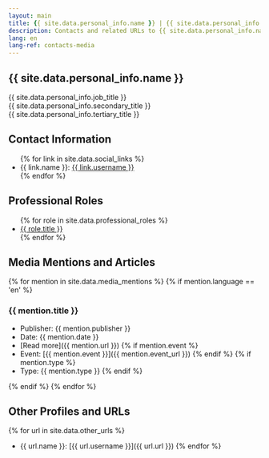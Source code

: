 ```yaml
---
layout: main
title: {{ site.data.personal_info.name }} | {{ site.data.personal_info.job_title }} | {{ site.data.personal_info.secondary_title }} | {{ site.data.personal_info.tertiary_title }} | contacts, media
description: Contacts and related URLs to {{ site.data.personal_info.name }}. Social media profiles, instagram, Linkedin, email and phone. {{ site.data.personal_info.secondary_title }} | {{ site.data.personal_info.tertiary_title }}
lang: en
lang-ref: contacts-media
---
```

<div id="main-page-content">
  <div class="left-column">
    <h2> {{ site.data.personal_info.name }} </h2>

{{ site.data.personal_info.job_title }} <br>
{{ site.data.personal_info.secondary_title }} <br>
{{ site.data.personal_info.tertiary_title }}

<h2>Contact Information</h2>

<div id="social-links-ul">
<ul>
{% for link in site.data.social_links %}
<li>{{ link.name }}: <a href="{{ link.url }}">{{ link.username }}</a></li>
{% endfor %}
</ul>
</div>

</div>
<div class="right-column">

<h2>Professional Roles</h2>

<div id="professional-roles-ul">
<ul>
{% for role in site.data.professional_roles %}
<li><a href="{{ role.url }}">{{ role.title }}</a></li>
{% endfor %}
</ul>
</div>


<h2>Media Mentions and Articles</h2>

{% for mention in site.data.media_mentions %}
{% if mention.language == 'en' %}
### {{ mention.title }}
- Publisher: {{ mention.publisher }}
- Date: {{ mention.date }}
- [Read more]({{ mention.url }})
{% if mention.event %}
- Event: [{{ mention.event }}]({{ mention.event_url }})
{% endif %}
{% if mention.type %}
- Type: {{ mention.type }}
{% endif %}

{% endif %}
{% endfor %}

<h2>Other Profiles and URLs</h2>

{% for url in site.data.other_urls %}
- {{ url.name }}: [{{ url.username }}]({{ url.url }})
{% endfor %}
</div>
</div>